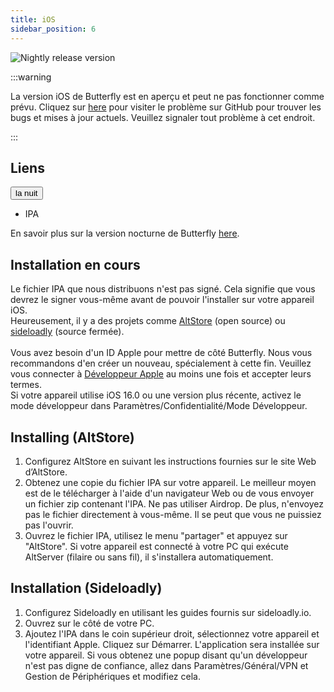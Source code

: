 ```yaml
---
title: iOS
sidebar_position: 6
---
```


![Nightly release version](https://img.shields.io/badge/dynamic/yaml?color=f7d28c\&label=Nightly\&query=%24.version\&url=https%3A%2F%2Fraw.githubusercontent.com%2FLinwoodDev%2Fbutterfly%2Fnightly%2Fapp%2Fpubspec.yaml\&style=for-the-badge)

:::warning

La version iOS de Butterfly est en aperçu et peut ne pas fonctionner comme prévu.
Cliquez sur [here](https://github.com/LinwoodDev/Butterfly/issues/244) pour visiter le problème sur GitHub pour trouver les bugs et mises à jour actuels. Veuillez signaler tout problème à cet endroit.

:::

## Liens

<div className="dropdown dropdown--hoverable margin--sm">
  <button className="button button--outline button--danger button--lg">la nuit</button>
  <ul className="dropdown__menu">
    <li>
      <DownloadButton className="dropdown__link" href="https://github.com/LinwoodDev/butterfly/releases/download/nightly/linwood-butterfly-ios.ipa">
        IPA
      </DownloadButton>
    </li>
  </ul>
</div>

En savoir plus sur la version nocturne de Butterfly [here](/nightly).

## Installation en cours

Le fichier IPA que nous distribuons n'est pas signé. Cela signifie que vous devrez le signer vous-même avant de pouvoir l'installer sur votre appareil iOS. \
Heureusement, il y a des projets comme [AltStore](https://altstore.io) (open source) ou [sideloadly](https://sideloadly.io) (source fermée). \
\
Vous avez besoin d'un ID Apple pour mettre de côté Butterfly. Nous vous recommandons d'en créer un nouveau, spécialement à cette fin. Veuillez vous connecter à [Développeur Apple](https://developer.apple.com) au moins une fois et accepter leurs termes.
\
Si votre appareil utilise iOS 16.0 ou une version plus récente, activez le mode développeur dans Paramètres/Confidentialité/Mode Développeur.

## Installing (AltStore)

1. Configurez AltStore en suivant les instructions fournies sur le site Web d’AltStore.
2. Obtenez une copie du fichier IPA sur votre appareil. Le meilleur moyen est de le télécharger à l'aide d'un navigateur Web ou de vous envoyer un fichier zip contenant l'IPA. Ne pas utiliser Airdrop. De plus, n'envoyez pas le fichier directement à vous-même. Il se peut que vous ne puissiez pas l'ouvrir.
3. Ouvrez le fichier IPA, utilisez le menu "partager" et appuyez sur "AltStore". Si votre appareil est connecté à votre PC qui exécute AltServer (filaire ou sans fil), il s'installera automatiquement.

## Installation (Sideloadly)

1. Configurez Sideloadly en utilisant les guides fournis sur sideloadly.io.
2. Ouvrez sur le côté de votre PC.
3. Ajoutez l'IPA dans le coin supérieur droit, sélectionnez votre appareil et l'identifiant Apple. Cliquez sur Démarrer. L'application sera installée sur votre appareil.
   Si vous obtenez une popup disant qu'un développeur n'est pas digne de confiance, allez dans Paramètres/Général/VPN et Gestion de Périphériques et modifiez cela.
